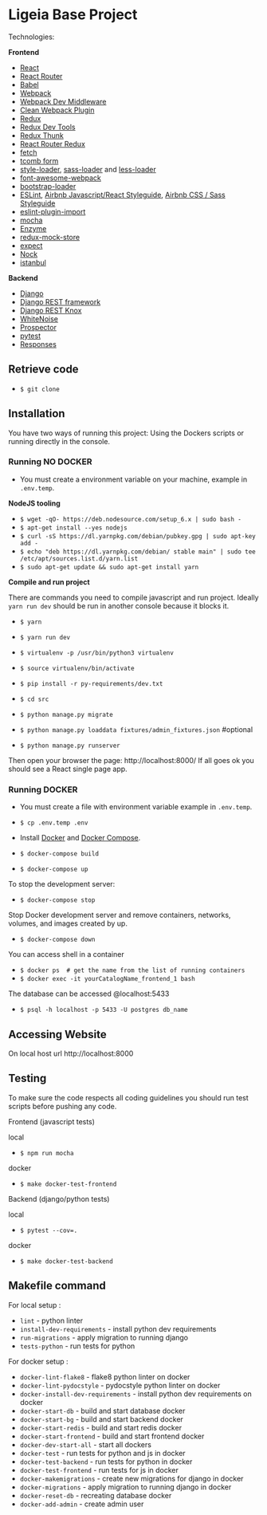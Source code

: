 # Ligeia Base Project

Technologies:

**Frontend**

* [React](https://github.com/facebook/react)
* [React Router](https://github.com/ReactTraining/react-router)
* [Babel](http://babeljs.io)
* [Webpack](http://webpack.github.io)
* [Webpack Dev Middleware](http://webpack.github.io/docs/webpack-dev-middleware.html)
* [Clean Webpack Plugin](https://github.com/johnagan/clean-webpack-plugin)
* [Redux](https://github.com/reactjs/redux)
* [Redux Dev Tools](https://github.com/gaearon/redux-devtools)
* [Redux Thunk](https://github.com/gaearon/redux-thunk)
* [React Router Redux](https://github.com/reactjs/react-router-redux)
* [fetch](https://github.com/github/fetch)
* [tcomb form](https://github.com/gcanti/tcomb-form)
* [style-loader](https://github.com/webpack/style-loader), [sass-loader](https://github.com/jtangelder/sass-loader) and [less-loader](https://github.com/webpack-contrib/less-loader)
* [font-awesome-webpack](https://github.com/gowravshekar/font-awesome-webpack)
* [bootstrap-loader](https://github.com/shakacode/bootstrap-loader)
* [ESLint](http://eslint.org), [Airbnb Javascript/React Styleguide](https://github.com/airbnb/javascript), [Airbnb CSS / Sass Styleguide](https://github.com/airbnb/css) 
* [eslint-plugin-import](https://github.com/benmosher/eslint-plugin-import)
* [mocha](https://mochajs.org/)
* [Enzyme](http://airbnb.io/enzyme/)
* [redux-mock-store](https://github.com/arnaudbenard/redux-mock-store)
* [expect](https://github.com/mjackson/expect)
* [Nock](https://github.com/pgte/nock)
* [istanbul](https://github.com/gotwarlost/istanbul)

**Backend**

* [Django](https://www.djangoproject.com/)
* [Django REST framework](http://www.django-rest-framework.org/)
* [Django REST Knox](https://github.com/James1345/django-rest-knox)
* [WhiteNoise](http://whitenoise.evans.io/en/latest/django.html)
* [Prospector](http://prospector.landscape.io/en/master/)
* [pytest](http://pytest.org/latest/)
* [Responses](https://github.com/getsentry/responses)


## Retrieve code

* `$ git clone `

## Installation

You have two ways of running this project: Using the Dockers scripts or running directly in the console.

### Running NO DOCKER

* You must create a environment variable on your machine, example in `.env.temp`.

**NodeJS tooling**

* `$ wget -qO- https://deb.nodesource.com/setup_6.x | sudo bash -`
* `$ apt-get install --yes nodejs`
* `$ curl -sS https://dl.yarnpkg.com/debian/pubkey.gpg | sudo apt-key add -`
* `$ echo "deb https://dl.yarnpkg.com/debian/ stable main" | sudo tee /etc/apt/sources.list.d/yarn.list`
* `$ sudo apt-get update && sudo apt-get install yarn`

**Compile and run project**

There are commands you need to compile javascript and run project. Ideally `yarn run dev` should be run in another console because it blocks it.

* `$ yarn `
* `$ yarn run dev`

* `$ virtualenv -p /usr/bin/python3 virtualenv`
* `$ source virtualenv/bin/activate`
* `$ pip install -r py-requirements/dev.txt`

* `$ cd src`
* `$ python manage.py migrate`
* `$ python manage.py loaddata fixtures/admin_fixtures.json` #optional
* `$ python manage.py runserver`

Then open your browser the page: http://localhost:8000/ If all goes ok you should see a React single page app. 


### Running DOCKER

* You must create a file with environment variable example in `.env.temp`.
* `$ cp .env.temp .env`

* Install [Docker](https://www.docker.com/products/overview) and [Docker Compose](https://docs.docker.com/compose/install/).
* `$ docker-compose build`
* `$ docker-compose up`

To stop the development server:

* `$ docker-compose stop`

Stop Docker development server and remove containers, networks, volumes, and images created by up.

* `$ docker-compose down`

You can access shell in a container

* `$ docker ps  # get the name from the list of running containers`
* `$ docker exec -it yourCatalogName_frontend_1 bash`

The database can be accessed @localhost:5433

* `$ psql -h localhost -p 5433 -U postgres db_name`


## Accessing Website

On local host url http://localhost:8000


## Testing

To make sure the code respects all coding guidelines you should run test scripts before pushing any code.

Frontend (javascript tests)

local
* `$ npm run mocha`

docker
* `$ make docker-test-frontend`

Backend (django/python tests)

local
* `$ pytest --cov=.`

docker
* `$ make docker-test-backend`


## Makefile command

For local setup :
* `lint` - python linter
* `install-dev-requirements` - install python dev requirements
* `run-migrations` - apply migration to running django
* `tests-python` - run tests for python

For docker setup :
* `docker-lint-flake8` - flake8 python linter on docker
* `docker-lint-pydocstyle` - pydocstyle python linter on docker
* `docker-install-dev-requirements` - install python dev requirements on docker
* `docker-start-db` - build and start database docker
* `docker-start-bg` - build and start backend docker
* `docker-start-redis` - build and start redis docker
* `docker-start-frontend` - build and start frontend docker
* `docker-dev-start-all` - start all dockers
* `docker-test` - run tests for python and js in docker
* `docker-test-backend` - run tests for python in docker
* `docker-test-frontend` - run tests for js in docker
* `docker-makemigrations` - create new migrations for django in docker
* `docker-migrations` - apply migration to running django in docker
* `docker-reset-db` - recreating database docker
* `docker-add-admin` - create admin user
